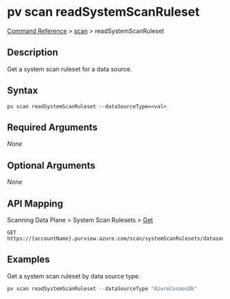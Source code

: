 # pv scan readSystemScanRuleset
[Command Reference](../../../README.md#command-reference) > [scan](./main.md) > readSystemScanRuleset

## Description
Get a system scan ruleset for a data source.

## Syntax
```
pv scan readSystemScanRuleset --dataSourceType=<val>
```

## Required Arguments
*None*

## Optional Arguments
*None*

## API Mapping
Scanning Data Plane > System Scan Rulesets > [Get](https://docs.microsoft.com/en-us/rest/api/purview/scanningdataplane/system-scan-rulesets/get)
```
GET https://{accountName}.purview.azure.com/scan/systemScanRulesets/datasources/{dataSourceType}
```

## Examples
Get a system scan ruleset by data source type.
```powershell
pv scan readSystemScanRuleset --dataSourceType "AzureCosmosDb"
```